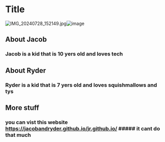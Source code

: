 # Title
<img src="blob:chrome-untrusted://media-app/dd297d0c-efdd-46f1-a08d-85b0a90cdc3d" alt="IMG_20240728_152149.jpg"/>![image](https://github.com/user-attachments/assets/688112d9-af4e-4431-affa-650bb457df5c)


## About Jacob
### Jacob is a kid that is 10 yers old and loves tech
## About Ryder
### Ryder is a kid that is 7 yers old and loves squishmallows and tys
## More stuff
### you can vist this website https://jacobandryder.github.io/jr.github.io/ ##### it cant do that much
